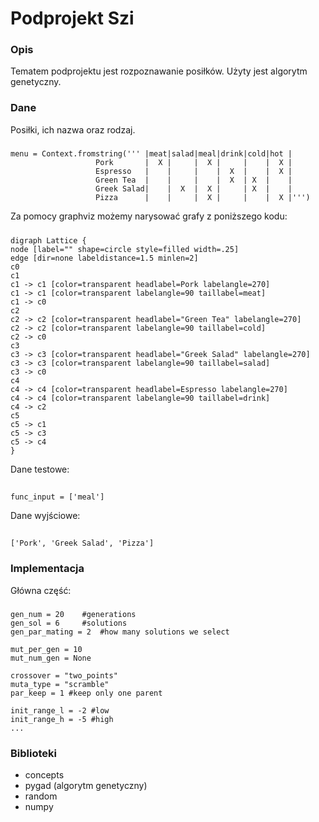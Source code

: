 # Podprojekt Szi

### Opis

Tematem podprojektu jest rozpoznawanie posiłków.
Użyty jest algorytm genetyczny.

### Dane

Posiłki, ich nazwa oraz rodzaj.

#####

    menu = Context.fromstring(''' |meat|salad|meal|drink|cold|hot |
                       Pork       |  X |     |  X |     |    |  X |
                       Espresso   |    |     |    |  X  |    |  X |
                       Green Tea  |    |     |    |  X  | X  |    |
                       Greek Salad|    |  X  |  X |     | X  |    |
                       Pizza      |    |     |  X |     |    |  X |''')


Za pomocy graphviz możemy narysować grafy z poniższego kodu:  
#####

    digraph Lattice {
	node [label="" shape=circle style=filled width=.25]
	edge [dir=none labeldistance=1.5 minlen=2]
	c0
	c1
	c1 -> c1 [color=transparent headlabel=Pork labelangle=270]
	c1 -> c1 [color=transparent labelangle=90 taillabel=meat]
	c1 -> c0
	c2
	c2 -> c2 [color=transparent headlabel="Green Tea" labelangle=270]
	c2 -> c2 [color=transparent labelangle=90 taillabel=cold]
	c2 -> c0
	c3
	c3 -> c3 [color=transparent headlabel="Greek Salad" labelangle=270]
	c3 -> c3 [color=transparent labelangle=90 taillabel=salad]
	c3 -> c0
	c4
	c4 -> c4 [color=transparent headlabel=Espresso labelangle=270]
	c4 -> c4 [color=transparent labelangle=90 taillabel=drink]
	c4 -> c2
	c5
	c5 -> c1
	c5 -> c3
	c5 -> c4
    }

Dane testowe: 
##
    func_input = ['meal']
Dane wyjściowe: 
##
    ['Pork', 'Greek Salad', 'Pizza']

### Implementacja

Główna część:
#####

    gen_num = 20    #generations
    gen_sol = 6     #solutions
    gen_par_mating = 2  #how many solutions we select
    
    mut_per_gen = 10
    mut_num_gen = None
    
    crossover = "two_points"
    muta_type = "scramble"
    par_keep = 1 #keep only one parent
    
    init_range_l = -2 #low
    init_range_h = -5 #high
    ...
    
 
### Biblioteki

* concepts
* pygad     (algorytm genetyczny)
* random
* numpy

